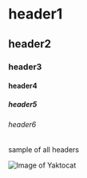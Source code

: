 # header1
## header2
### header3
#### header4
##### header5
###### header6

sample of all headers

![Image of Yaktocat](https://octodex.github.com/images/yaktocat.png)
